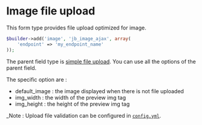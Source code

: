 Image file upload
=================

This form type provides file upload optimized for image.

~~~ php
$builder->add('image', 'jb_image_ajax', array(
    'endpoint' => 'my_endpoint_name'
));
~~~

The parent field type is [simple file upload](simple.md). You can use all the options of the parent field.

The specific option are :

* default_image : the image displayed when there is not file uploaded
* img_width : the width of the preview img tag
* img_height : the height of the preview img tag

_Note : Upload file validation can be configured in [`config.yml`](../base/validation.md).

